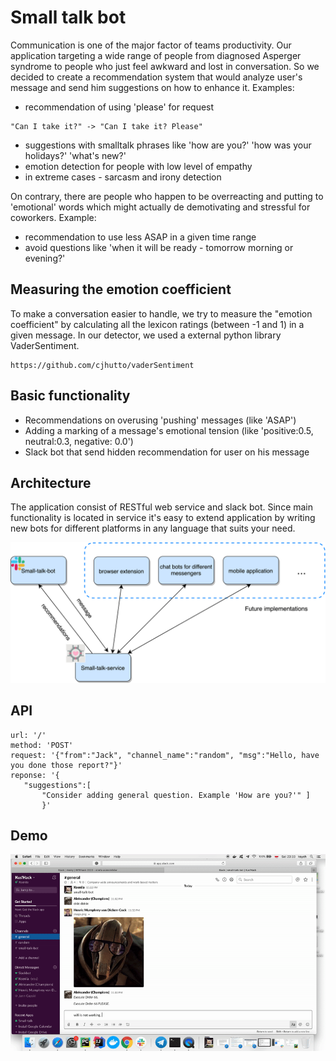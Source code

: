 # Small talk bot
 
 Communication is one of the major factor of teams productivity. Our application targeting a wide range of people from diagnosed Asperger syndrome to people who just feel awkward and lost in conversation. So we decided to create a recommendation system that would analyze user's message and send him suggestions on how to enhance it. 
 Examples:
 - recommendation of using 'please' for request
 ```
 "Can I take it?" -> "Can I take it? Please"
 ```
 - suggestions with smalltalk phrases like 'how are you?' 'how was your holidays?' 'what's new?'
 - emotion detection for people with low level of empathy
 - in extreme cases - sarcasm and irony detection
 
 On contrary, there are people who happen to be overreacting and putting to 'emotional' words which might actually de demotivating and stressful for coworkers.
 Example:
 - recommendation to use less ASAP in a given time range
 - avoid questions like 'when it will be ready - tomorrow morning or evening?'
 
 ## Measuring the emotion coefficient
 To make a conversation easier to handle, we try to measure the "emotion coefficient" by calculating all the lexicon ratings (between -1 and 1) in a given message. In our detector, we used a external python library VaderSentiment. 
 ```
 https://github.com/cjhutto/vaderSentiment
 ```
 
 
 ## Basic functionality
 - Recommendations on overusing 'pushing' messages (like 'ASAP')
 - Adding a marking of a message's emotional tension (like 'positive:0.5, neutral:0.3, negative: 0.0')
 - Slack bot that send hidden recommendation for user on his message
 
 ## Architecture
 The application consist of RESTful web service and slack bot. Since main functionality is located in service it's easy to extend application by writing new bots for different platforms in any language that suits your need. 
 
![Architecture](docs/architecture.png)
 
 ## API
 ```
 url: '/'
 method: 'POST'
 request: '{"from":"Jack", "channel_name":"random", "msg":"Hello, have you done those report?"}'
 reponse: '{
    "suggestions":[
        "Consider adding general question. Example 'How are you?'" ]
        }'
 ```
 ## Demo

![Demo gif](docs/demo.gif)

